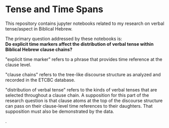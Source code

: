 # Tense and Time Spans

This repository contains jupyter notebooks related to my research on verbal tense/aspect in Biblical Hebrew. 

The primary question addressed by these notebooks is:<br>
**Do explicit time markers affect the distribution of verbal tense within Biblical Hebrew clause chains?**

"explicit time marker" refers to a phrase that provides time reference at the clause level.

"clause chains" refers to the tree-like discourse structure as analyzed and recorded in the ETCBC database.

"distribution of verbal tense" refers to the kinds of verbal tenses that are selected throughout a clause chain. A supposition for this part of the research question is that clause atoms at the top of the discourse structure can pass on their clause-level time references to their daughters. That supposition must also be demonstrated by the data. 

.
